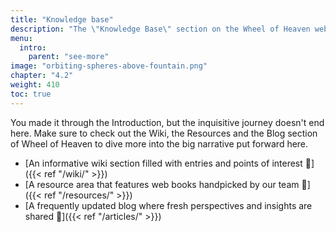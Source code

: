 ```yaml
---
title: "Knowledge base"
description: "The \"Knowledge Base\" section on the Wheel of Heaven website is designed as a comprehensive resource for those wishing to delve deeper into the concepts, theories, and narratives presented on the site. This section offers a range of materials, including secondary and tertiary literature, to enhance understanding of the hypothesis of extraterrestrial influence on Earth. It includes detailed explanations, references to scientific and historical texts, and additional media resources, providing a thorough backdrop for the exploration of the site's central themes and supporting the broader intellectual journey proposed by Wheel of Heaven."
menu:
  intro:
    parent: "see-more"
image: "orbiting-spheres-above-fountain.png"
chapter: "4.2"
weight: 410
toc: true
---
```


You made it through the Introduction, but the inquisitive journey doesn't end here. Make sure to check out the Wiki, the Resources and the Blog section of Wheel of Heaven to dive more into the big narrative put forward here.

- [An informative wiki section filled with entries and points of interest 🔗]({{< ref "/wiki/" >}})
- [A resource area that features web books handpicked by our team 🔗]({{< ref "/resources/" >}})
- [A frequently updated blog where fresh perspectives and insights are shared 🔗]({{< ref "/articles/" >}})
